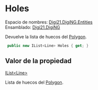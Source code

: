 # Holes

Espacio de nombres: [Digi21.DigiNG.Entities](../../)  
Ensamblado: [Digi21.DigiNG](../../../)

Devuelve la lista de huecos del [Polygon](../).

```csharp
 public new IList<Line> Holes { get; }
```

## Valor de la propiedad

[IList&lt;Line&gt;](https://docs.microsoft.com/en-us/dotnet/api/system.collections.generic.ilist-1?view=net-5.0)

Lista de huecos del [Polygon](../).



